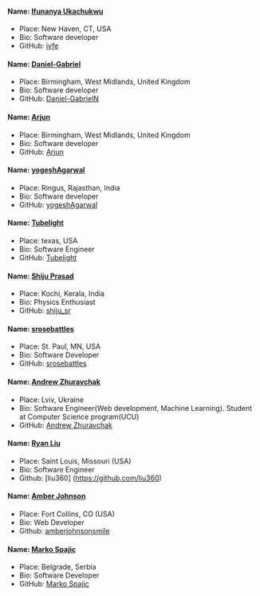 #### Name: [Ifunanya Ukachukwu](https://github.com/iyfe)
- Place: New Haven, CT, USA
- Bio: Software developer
- GitHub: [iyfe](https://github.com/iyfe)

#### Name: [Daniel-Gabriel](https://github.com/Daniel-GabrielN)
- Place: Birmingham, West Midlands, United Kingdom
- Bio: Software developer
- GitHub: [Daniel-GabrielN](https://github.com/Daniel-GabrielN)

#### Name: [Arjun](https://github.com/15bcs021)
- Place: Birmingham, West Midlands, United Kingdom
- Bio: Software developer
- GitHub: [Arjun](https://github.com/15bcs021)

#### Name: [yogeshAgarwal](https://github.com/yogeshAgarwal)
- Place: Ringus, Rajasthan, India
- Bio: Software developer
- GitHub: [yogeshAgarwal](https://github.com/yogeshAgarwal)

#### Name: [Tubelight](https://github.com/tubelight36)
- Place: texas, USA
- Bio: Software Engineer
- GitHub: [Tubelight](https://github.com/tubelight36)

#### Name: [Shiju Prasad](https://github.com/shiju_sr)
- Place: Kochi, Kerala, India
- Bio: Physics Enthusiast
- GitHub: [shiju_sr](https://github.com/shiju_sr)

#### Name: [srosebattles](https://github.com/srosebattles)
- Place: St. Paul, MN, USA
- Bio: Software Developer
- GitHub: [srosebattles](https://github.com/srosebattles)

#### Name: [Andrew Zhuravchak](https://github.com/retsediv)
- Place: Lviv, Ukraine
- Bio: Software Engineer(Web development, Machine Learning). Student at Computer Science program(UCU)
- GitHub: [Andrew Zhuravchak](https://github.com/retsediv)

#### Name: [Ryan Liu](https://github.com/liu360)
- Place: Saint Louis, Missouri (USA)
- Bio: Software Engineer
- Github: [liu360] (https://github.com/liu360)

#### Name: [Amber Johnson](https://github.com/liu360)
- Place: Fort Collins, CO (USA)
- Bio: Web Developer
- Github: [amberjohnsonsmile](https://github.com/amberjohnsonsmile)
#### Name: [Marko Spajic](https://github.com/mare80)
- Place: Belgrade, Serbia
- Bio: Software Developer
- GitHub: [Marko Spajic](https://github.com/mare80)
